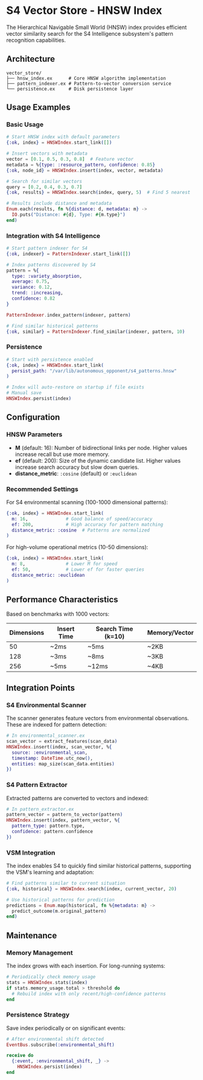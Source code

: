 # S4 Vector Store - HNSW Index

The Hierarchical Navigable Small World (HNSW) index provides efficient vector similarity search for the S4 Intelligence subsystem's pattern recognition capabilities.

## Architecture

```
vector_store/
├── hnsw_index.ex      # Core HNSW algorithm implementation
├── pattern_indexer.ex # Pattern-to-vector conversion service
└── persistence.ex     # Disk persistence layer
```

## Usage Examples

### Basic Usage

```elixir
# Start HNSW index with default parameters
{:ok, index} = HNSWIndex.start_link([])

# Insert vectors with metadata
vector = [0.1, 0.5, 0.3, 0.8]  # Feature vector
metadata = %{type: :resource_pattern, confidence: 0.85}
{:ok, node_id} = HNSWIndex.insert(index, vector, metadata)

# Search for similar vectors
query = [0.2, 0.4, 0.3, 0.7]
{:ok, results} = HNSWIndex.search(index, query, 5)  # Find 5 nearest

# Results include distance and metadata
Enum.each(results, fn %{distance: d, metadata: m} ->
  IO.puts("Distance: #{d}, Type: #{m.type}")
end)
```

### Integration with S4 Intelligence

```elixir
# Start pattern indexer for S4
{:ok, indexer} = PatternIndexer.start_link([])

# Index patterns discovered by S4
pattern = %{
  type: :variety_absorption,
  average: 0.75,
  variance: 0.12,
  trend: :increasing,
  confidence: 0.82
}

PatternIndexer.index_pattern(indexer, pattern)

# Find similar historical patterns
{:ok, similar} = PatternIndexer.find_similar(indexer, pattern, 10)
```

### Persistence

```elixir
# Start with persistence enabled
{:ok, index} = HNSWIndex.start_link(
  persist_path: "/var/lib/autonomous_opponent/s4_patterns.hnsw"
)

# Index will auto-restore on startup if file exists
# Manual save
HNSWIndex.persist(index)
```

## Configuration

### HNSW Parameters

- **M** (default: 16): Number of bidirectional links per node. Higher values increase recall but use more memory.
- **ef** (default: 200): Size of the dynamic candidate list. Higher values increase search accuracy but slow down queries.
- **distance_metric**: `:cosine` (default) or `:euclidean`

### Recommended Settings

For S4 environmental scanning (100-1000 dimensional patterns):
```elixir
{:ok, index} = HNSWIndex.start_link(
  m: 16,              # Good balance of speed/accuracy
  ef: 200,            # High accuracy for pattern matching
  distance_metric: :cosine  # Patterns are normalized
)
```

For high-volume operational metrics (10-50 dimensions):
```elixir
{:ok, index} = HNSWIndex.start_link(
  m: 8,               # Lower M for speed
  ef: 50,             # Lower ef for faster queries
  distance_metric: :euclidean
)
```

## Performance Characteristics

Based on benchmarks with 1000 vectors:

| Dimensions | Insert Time | Search Time (k=10) | Memory/Vector |
|------------|-------------|-------------------|---------------|
| 50         | ~2ms        | ~5ms              | ~2KB          |
| 128        | ~3ms        | ~8ms              | ~3KB          |
| 256        | ~5ms        | ~12ms             | ~4KB          |

## Integration Points

### S4 Environmental Scanner
The scanner generates feature vectors from environmental observations. These are indexed for pattern detection:

```elixir
# In environmental_scanner.ex
scan_vector = extract_features(scan_data)
HNSWIndex.insert(index, scan_vector, %{
  source: :environmental_scan,
  timestamp: DateTime.utc_now(),
  entities: map_size(scan_data.entities)
})
```

### S4 Pattern Extractor
Extracted patterns are converted to vectors and indexed:

```elixir
# In pattern_extractor.ex
pattern_vector = pattern_to_vector(pattern)
HNSWIndex.insert(index, pattern_vector, %{
  pattern_type: pattern.type,
  confidence: pattern.confidence
})
```

### VSM Integration
The index enables S4 to quickly find similar historical patterns, supporting the VSM's learning and adaptation:

```elixir
# Find patterns similar to current situation
{:ok, historical} = HNSWIndex.search(index, current_vector, 20)

# Use historical patterns for prediction
predictions = Enum.map(historical, fn %{metadata: m} ->
  predict_outcome(m.original_pattern)
end)
```

## Maintenance

### Memory Management
The index grows with each insertion. For long-running systems:

```elixir
# Periodically check memory usage
stats = HNSWIndex.stats(index)
if stats.memory_usage.total > threshold do
  # Rebuild index with only recent/high-confidence patterns
end
```

### Persistence Strategy
Save index periodically or on significant events:

```elixir
# After environmental shift detected
EventBus.subscribe(:environmental_shift)

receive do
  {:event, :environmental_shift, _} ->
    HNSWIndex.persist(index)
end
```
